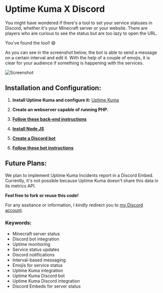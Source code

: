 # Uptime Kuma X Discord

You might have wondered if there's a tool to set your service statuses in Discord, whether it's your Minecraft server or your website. There are players who are curious to see the status but are too lazy to open the URL.

You've found the tool! 😄

As you can see in the screenshot below, the bot is able to send a message on a certain interval and edit it. With the help of a couple of emojis, it is clear for your audience if something is happening with the services.

![Screenshot](https://github.com/Lauwy222/UptimeKuma-DiscordBot/assets/24575818/b52dd1d8-8555-462d-8670-b1c6a5192496)

## Installation and Configuration:

1. **Install Uptime Kuma and configure it:** [Uptime Kuma](link_to_uptime_kuma)
2. **Create an webserver capable of running PHP.**
3. **[Follow these back-end instructions](https://github.com/Lauwy222/UptimeKuma-DiscordBot/blob/main/Web/setup.md)**

4. **[Install Node JS](https://discordjs.guide/preparations/)**
5. **[Create a Discord bot](https://discordjs.guide/preparations/setting-up-a-bot-application.html#creating-your-bot)**
6. **[Follow these bot instructions](https://github.com/Lauwy222/UptimeKuma-DiscordBot/blob/main/Bot/setup.md)**

## Future Plans:

We plan to implement Uptime Kuma Incidents report in a Discord Embed. Currently, it's not possible because Uptime Kuma doesn't share this data in its metrics API.

**Feel free to fork or reuse this code!**

For any assitance or information, I kindly redirect you to [my Discord account](https://discord.com/users/157514976804864000).

### Keywords:
- Minecraft server status
- Discord bot integration
- Uptime monitoring
- Service status updates
- Discord notifications
- Interval-based messaging
- Emojis for service status
- Uptime Kuma integration
- Uptime Kuma Discord bot
- Uptime Kuma Discord integration
- Discord Embeds for server status
